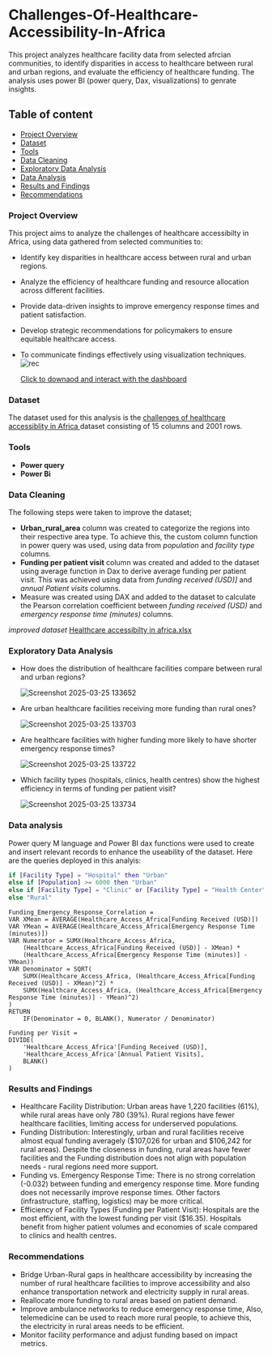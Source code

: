 # Challenges-Of-Healthcare-Accessibility-In-Africa
This project analyzes healthcare facility data from selected afrcian communities, to identify disparities in access to healthcare between rural and urban regions, 
and evaluate the efficiency of healthcare funding. The analysis uses power BI (power query, Dax, visualizations) to genrate insights.

## Table of content
- [Project Overview](#project-overview)
- [Dataset](#dataset)
- [Tools](#tools)
- [Data Cleaning](#data-cleaning)
- [Exploratory Data Analysis](#exploratory-data-analysis)
- [Data Analysis](#data-analysis)
- [Results and Findings](#results-and-findings)
- [Recommendations](#recommendations)


### Project Overview

This project aims to analyze the challenges of healthcare accessibilty in Africa, using data gathered from selected communities to:
- Identify key disparities in healthcare access between rural and urban regions.
- Analyze the efficiency of healthcare funding and resource allocation across different facilities.
- Provide data-driven insights to improve emergency response times and patient satisfaction.
- Develop strategic recommendations for policymakers to ensure equitable healthcare access.
- To communicate findings effectively using visualization techniques.
![rec](https://github.com/user-attachments/assets/96df4922-8f9f-4859-94b0-65b8f7a0c7ff)

  [Click to downaod and interact with the dashboard](https://github.com/timiols/Challenges-Of-Healthcare-Accessibility-In-Africa/blob/5ce4d3b0be98d6925f70ff43da2936879b9c71cd/CHALLENGES%20OF%20HEALTHCARE%20ACCESSIBILTY%20IN%20NIGERIA.pbix)

### Dataset

The dataset used for this analysis is the [challenges of healthcare accessiblity in Africa ](https://github.com/timiols/Challenges-Of-Healthcare-Accessibility-In-Africa/blob/main/Healthcare_Access_Africa.csv) dataset consisting of 15 columns and 2001 rows.
### Tools
- **Power query**
- **Power Bi**
  
### Data Cleaning

The following steps were taken to improve the dataset;
- **Urban_rural_area** column was created to categorize the regions into their respective area type. To achieve this, the custom column function in power query was used, using data from *population* and *facility type* columns.
- **Funding per patient visit** column was created and added to the dataset using average function in Dax to derive average funding per patient visit. This was achieved using data from *funding received (USD)]*  and *annual Patient visits* columns.
- Measure was created using DAX  and added to the dataset to calculate the Pearson correlation coefficient between *funding received (USD)* and *emergency response time (minutes)* columns.

 *improved dataset* [Healthcare accessibilty in africa.xlsx](https://github.com/timiols/Challenges-Of-Healthcare-Accessibility-In-Africa/blob/main/CLEAN%20DATASET.csv)

### Exploratory Data Analysis

- How does the distribution of healthcare facilities compare between rural and urban regions?

  ![Screenshot 2025-03-25 133652](https://github.com/user-attachments/assets/9a3007dd-8eae-427c-b8e7-336df6cb943c)
- Are urban healthcare facilities receiving more funding than rural ones?

   ![Screenshot 2025-03-25 133703](https://github.com/user-attachments/assets/c9fa1ddf-9def-45ee-8dc6-a99f97a0620f)
- Are healthcare facilities with higher funding more likely to have shorter emergency response times?

  ![Screenshot 2025-03-25 133722](https://github.com/user-attachments/assets/ba92d887-3f6a-4271-9f35-debf4a51b926)

- Which facility types (hospitals, clinics, health centres) show the highest efficiency in terms of funding per patient visit?

  ![Screenshot 2025-03-25 133734](https://github.com/user-attachments/assets/55ade1f7-0713-4bae-8b8b-dd562db7bb92)

 ### Data analysis
 
 Power query M language and Power BI dax functions were used to create and insert relevant records to enhance the useability of the dataset.
 Here are the queries deployed in this analyis:
 ```M language
if [Facility Type] = "Hospital" then "Urban" 
else if [Population] >= 6000 then "Urban" 
else if [Facility Type] = "Clinic" or [Facility Type] = "Health Center" and [Population] < 6000 then "Rural" 
else "Rural"
```
```DAX
Funding_Emergency_Response_Correlation = 
VAR XMean = AVERAGE(Healthcare_Access_Africa[Funding Received (USD)])
VAR YMean = AVERAGE(Healthcare_Access_Africa[Emergency Response Time (minutes)])
VAR Numerator = SUMX(Healthcare_Access_Africa, 
    (Healthcare_Access_Africa[Funding Received (USD)] - XMean) * 
    (Healthcare_Access_Africa[Emergency Response Time (minutes)] - YMean))
VAR Denominator = SQRT(
    SUMX(Healthcare_Access_Africa, (Healthcare_Access_Africa[Funding Received (USD)] - XMean)^2) *
    SUMX(Healthcare_Access_Africa, (Healthcare_Access_Africa[Emergency Response Time (minutes)] - YMean)^2)
)
RETURN 
    IF(Denominator = 0, BLANK(), Numerator / Denominator)
```
```
Funding per Visit = 
DIVIDE(
    'Healthcare_Access_Africa'[Funding Received (USD)], 
    'Healthcare_Access_Africa'[Annual Patient Visits], 
    BLANK()
)
```

### Results and Findings

- Healthcare Facility Distribution: Urban areas have 1,220 facilities (61%), while rural areas have only 780 (39%). Rural regions have fewer healthcare facilities, limiting access for      underserved populations.
- Funding Distribution: Interestingly, urban and rural facilities receive almost equal funding averagely ($107,026 for urban and $106,242 for rural areas). Despite the closeness in         funding, rural areas have fewer facilities and the Funding distribution does not align with population needs - rural regions need more support.
- Funding vs. Emergency Response Time: There is no strong correlation (-0.032) between funding and emergency response time. More funding does not necessarily improve response times.        Other factors (infrastructure, staffing, logistics) may be more critical.
- Efficiency of Facility Types (Funding per Patient Visit): Hospitals are the most efficient, with the lowest funding per visit ($16.35). Hospitals benefit from higher patient volumes      and economies of scale compared to clinics and health centres.
  
### Recommendations

- Bridge Urban-Rural gaps in healthcare accessibility by increasing the number of rural healthcare facilities to improve accessibility and also enhance transportation network and           electricity supply in rural areas.
- Reallocate more funding to rural areas based on patient demand.
- Improve ambulance networks to reduce emergency response time, Also, telemedicine can be used to reach more rural people, to achieve this, the electricity in rural areas needs to be       efficient.
- Monitor facility performance and adjust funding based on impact metrics. 


 


